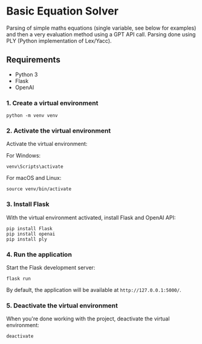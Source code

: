 # Basic Equation Solver

Parsing of simple maths equations (single variable, see below for examples) and then a very evaluation method using a GPT API call. Parsing done using PLY (Python implementation of Lex/Yacc).

## Requirements

- Python 3
- Flask
- OpenAI

### 1. Create a virtual environment

```
python -m venv venv
```

### 2. Activate the virtual environment

Activate the virtual environment:

For Windows:

```
venv\Scripts\activate
```

For macOS and Linux:

```
source venv/bin/activate
```

### 3. Install Flask

With the virtual environment activated, install Flask and OpenAI API:

```
pip install Flask 
pip install openai 
pip install ply
```

### 4. Run the application

Start the Flask development server:

```
flask run
```

By default, the application will be available at `http://127.0.0.1:5000/`.

### 5. Deactivate the virtual environment

When you're done working with the project, deactivate the virtual environment:

```
deactivate
```